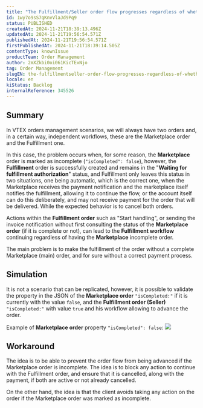 ```yaml
---
title: "The Fulfillment/Seller order flow progresses regardless of whether it has the incomplete order flag (isCompleted=false) in the Marketplace order"
id: 1wy7o9sS7qKnvVlaJd9Pq9
status: PUBLISHED
createdAt: 2024-11-21T18:39:13.496Z
updatedAt: 2024-11-21T19:56:54.571Z
publishedAt: 2024-11-21T19:56:54.571Z
firstPublishedAt: 2024-11-21T18:39:14.505Z
contentType: knownIssue
productTeam: Order Management
author: 2mXZkbi0oi061KicTExNjo
tag: Order Management
slugEN: the-fulfillmentseller-order-flow-progresses-regardless-of-whether-it-has-the-incomplete-order-flag-iscompletedfalse-in-the-marketplace-order
locale: en
kiStatus: Backlog
internalReference: 345526
---
```


## Summary



In VTEX orders management scenarios, we will always have two orders and, in a certain way, independent workflows, these are the Marketplace order and the Fulfillment one.

In this case, the problem occurs when, for some reason, the **Marketplace** order is marked as incomplete (`"isCompleted": false`), however, the **Fulfillment** order is successfully created and remains in the "**Waiting for fulfillment authorization**" status, and Fulfillment only leaves this status in two situations, one being automatic, which is the correct one, when the Marketplace receives the payment notification and the marketplace itself notifies the fulfillment, allowing it to continue the flow, or the account itself can do this deliberately, and may not receive payment for the order that will be delivered. While the expected behavior is to cancel both orders.

Actions within the **Fulfillment order** such as "Start handling", or sending the invoice notification without first consulting the status of the **Marketplace order** (if it is complete or not), can lead to the **Fulfillment workflow** continuing regardless of having the **Marketplace** incomplete order.

The main problem is to make the fulfillment of the order without a complete Marketplace (main) order, and for sure without a correct payment process.


##

## Simulation



It is not a scenario that can be replicated, however, it is possible to validate the property in the JSON of the **Marketplace order** `"isCompleted:"` if it is currently with the value `false`, and the **Fulfillment order (Seller)** `"isCompleted:"` with value `true` and his workflow allowing to advance the order.

Example of **Marketplace order** property `"isCompleted": false`:
 ![](https://vtexhelp.zendesk.com/attachments/token/61ctwev8pXI4WHheLVtfnD0Sq/?name=inline1159444440.png)


##

## Workaround


The idea is to be able to prevent the order flow from being advanced if the Marketplace order is incomplete. The idea is to block any action to continue with the Fulfillment order, and ensure that it is cancelled, along with the payment, if both are active or not already cancelled.

On the other hand, the idea is that the client avoids taking any action on the order if the Marketplace order was marked as incomplete.

